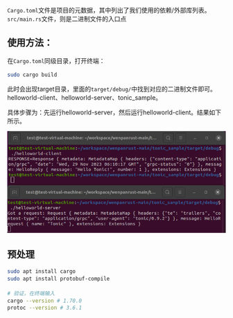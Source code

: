 `Cargo.toml`文件是项目的元数据，其中列出了我们使用的依赖/外部库列表。
`src/main.rs`文件，则是二进制文件的入口点



## 使用方法：

在`Cargo.toml`同级目录，打开终端：

```bash
sudo cargo build
```

此时会出现target目录，里面的`target/debug/`中找到对应的二进制文件即可。helloworld-client、helloworld-server、tonic_sample。



具体步骤为：先运行helloworld-server，然后运行helloworld-client。结果如下所示。

![image-20231206084955726](Readme.assets/image-20231206084955726.png)





## 预处理

```bash
sudo apt install cargo
sudo apt install protobuf-compile

# 验证，在终端输入
cargo --version # 1.70.0
protoc --version # 3.6.1
```


